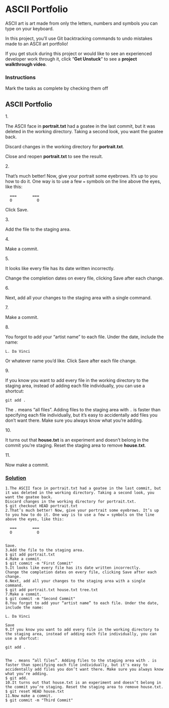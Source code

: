 # ASCII Portfolio

ASCII art is art made from only the letters, numbers and symbols you can
type on your keyboard.

In this project, you’ll use Git backtracking commands to undo mistakes
made to an ASCII art portfolio!

If you get stuck during this project or would like to see an experienced
developer work through it, click “**Get Unstuck**“ to see a **project
walkthrough video**.

### Instructions

Mark the tasks as complete by checking them off

## ASCII Portfolio

1\.

The ASCII face in **portrait.txt** had a goatee in the last commit, but
it was deleted in the working directory. Taking a second look, you want
the goatee back.

Discard changes in the working directory for **portrait.txt**.

Close and reopen **portrait.txt** to see the result.

2\.

That’s much better! Now, give your portrait some eyebrows. It’s up to
you how to do it. One way is to use a few `=` symbols on the line above
the eyes, like this:

``` git
  ===       ===
  O           O 
```

Click Save.

3\.

Add the file to the staging area.

4\.

Make a commit.

5\.

It looks like every file has its date written incorrectly.

Change the completion dates on every file, clicking Save after each
change.

6\.

Next, add all your changes to the staging area with a single command.

7\.

Make a commit.

8\.

You forgot to add your “artist name” to each file. Under the date,
include the name:

``` git
L. Da Vinci
```

Or whatever name you’d like. Click Save after each file change.

9\.

If you know you want to add every file in the working directory to the
staging area, instead of adding each file individually, you can use a
shortcut:

``` git
git add .
```

The `.` means “all files”. Adding files to the staging area with `.` is
faster than specifying each file individually, but it’s easy to
accidentally add files you don’t want there. Make sure you always know
what you’re adding.

10\.

It turns out that **house.txt** is an experiment and doesn’t belong in
the commit you’re staging. Reset the staging area to remove
**house.txt**.

11\.

Now make a commit.

### [Solution](ascii-portfolio.txt)

    1.The ASCII face in portrait.txt had a goatee in the last commit, but it was deleted in the working directory. Taking a second look, you want the goatee back.
    Discard changes in the working directory for portrait.txt.
    $ git checkout HEAD portrait.txt
    2.That’s much better! Now, give your portrait some eyebrows. It’s up to you how to do it. One way is to use a few = symbols on the line above the eyes, like this: 

      ===       ===
      O           O


    Save.
    3.Add the file to the staging area.
    $ git add portrait.txt 
    4.Make a commit.
    $ git commit -m "First Commit"
    5.It looks like every file has its date written incorrectly.
    Change the completion dates on every file, clicking Save after each change.
    6.Next, add all your changes to the staging area with a single command.
    $ git add portrait.txt house.txt tree.txt 
    7.Make a commit.
    $ git commit -m "Second Commit"
    8.You forgot to add your “artist name” to each file. Under the date, include the name:

    L. Da Vinci

    Save
    9.If you know you want to add every file in the working directory to the staging area, instead of adding each file individually, you can use a shortcut:

    git add .


    The . means “all files”. Adding files to the staging area with . is faster than specifying each file individually, but it's easy to accidentally add files you don’t want there. Make sure you always know what you’re adding.
    $ git add.
    10.It turns out that house.txt is an experiment and doesn’t belong in the commit you’re staging. Reset the staging area to remove house.txt. 
    $ git reset HEAD house.txt
    11.Now make a commit. 
    $ git commit -m "Third Commit"

